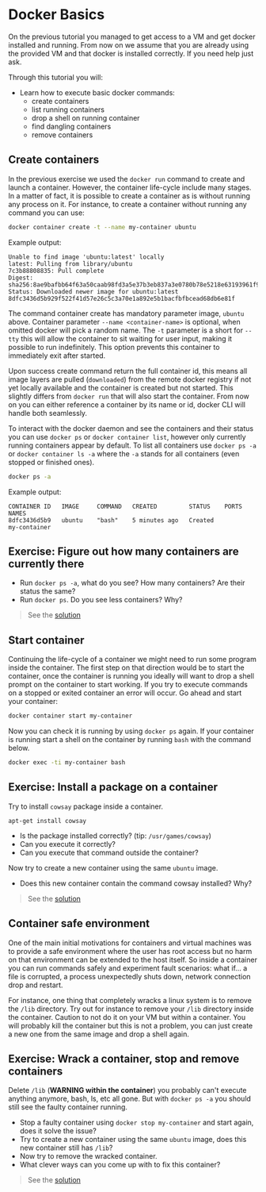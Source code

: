 # Docker Basics

On the previous tutorial you managed to get access to a VM and get docker installed and running. From now on we assume
that you are already using the provided VM and that docker is installed correctly. If you need help just ask.

Through this tutorial you will:

* Learn how to execute basic docker commands:
    * create containers
    * list running containers
    * drop a shell on running container
    * find dangling containers
    * remove containers

## Create containers

In the previous exercise we used the `docker run` command to create and launch a container. However, the container
life-cycle include many stages. In a matter of fact, it is possible to create a container as is without running any
process on it. For instance, to create a container without running any command you can use:

```sh
docker container create -t --name my-container ubuntu
```

Example output:

```
Unable to find image 'ubuntu:latest' locally
latest: Pulling from library/ubuntu
7c3b88808835: Pull complete
Digest: sha256:8ae9bafbb64f63a50caab98fd3a5e37b3eb837a3e0780b78e5218e63193961f9
Status: Downloaded newer image for ubuntu:latest
8dfc3436d5b929f522f41d57e26c5c3a70e1a892e5b1bacfbfbcead68db6e81f
```

The command container create has mandatory parameter image, `ubuntu` above. Container
parameter `--name <container-name>` is optional, when omitted docker will pick a random name. The `-t` parameter is a
short for `--tty` this will allow the container to sit waiting for user input, making it possible to run indefinitely.
This option prevents this container to immediately exit after started.

Upon success create command return the full container id, this means all image layers are pulled (`downloaded`) from
the remote docker registry if not yet locally available and the container is created but not started. This slightly
differs from `docker run` that will also start the container. From now on you can either reference a container by its
name or id, docker CLI will handle both seamlessly.

To interact with the docker daemon and see the containers and their status you can use `docker ps`
or `docker container list`, however only currently running containers appear by default. To list all containers
use `docker ps -a` or `docker container ls -a` where the `-a` stands for all containers (even stopped or finished ones).

```sh
docker ps -a
```

Example output:

```
CONTAINER ID   IMAGE     COMMAND   CREATED         STATUS    PORTS     NAMES
8dfc3436d5b9   ubuntu    "bash"    5 minutes ago   Created             my-container
```

## **Exercise**: Figure out how many containers are currently there

- Run `docker ps -a`, what do you see? How many containers? Are their status the same?
- Run `docker ps`. Do you see less containers? Why?

> See the [solution](./answer/02-01-containers.md)

## Start container

Continuing the life-cycle of a container we might need to run some program inside the container. The first step on that
direction would be to start the container, once the container is running you ideally will want to drop a shell prompt on
the container to start working. If you try to execute commands on a stopped or exited container an error will occur. Go
ahead and start your container:

```sh
docker container start my-container
```

Now you can check it is running by using `docker ps` again. If your container is running start a shell on the container
by running `bash` with the command below.

```sh
docker exec -ti my-container bash
```


## **Exercise**: Install a package on a container

Try to install `cowsay` package inside a container.
```shell
apt-get install cowsay
```
- Is the package installed correctly? (tip: `/usr/games/cowsay`)
- Can you execute it correctly?
- Can you execute that command outside the container?

Now try to create a new container using the same `ubuntu` image.
- Does this new container contain the command cowsay installed? Why?

> See the [solution](./answer/02-02-cowsay.md)


## Container safe environment

One of the main initial motivations for containers and virtual machines was to provide a safe environment where
the user has root access but no harm on that environment can be extended to the host itself. 
So inside a container you can run commands safely and experiment fault scenarios: what if... a file is corrupted,
a process unexpectedly shuts down, network connection drop and restart. 

For instance, one thing that completely wracks a linux system is to remove the `/lib` directory. 
Try out for instance to remove your `/lib` directory inside the
container. Caution to not do it on your VM but within a container. You will probably kill the container but this is not
a problem, you can just create a new one from the same image and drop a shell again.


## **Exercise**: Wrack a container, stop and remove containers


Delete `/lib` (**WARNING within the container**) you probably can't execute anything anymore, bash, ls, etc all gone. But
with `docker ps -a` you should still see the faulty container running.

- Stop a faulty container using `docker stop my-container` and start again, does it solve the issue?
- Try to create a new container using the same `ubuntu` image, does this new container still has `/lib`?
- Now try to remove the wracked container.
- What clever ways can you come up with to fix this container?

> See the [solution](./answer/02-03-lib.md)
